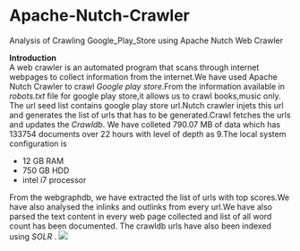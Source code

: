 # Apache-Nutch-Crawler
Analysis of Crawling Google_Play_Store using Apache Nutch Web Crawler</br>

<b>Introduction</b></br>
A web crawler is an automated program that scans through internet webpages to collect information from the internet.We have used Apache Nutch Crawler
to crawl <i>Google play store</i>.From the information available in <i>robots.txt</i> file for google play store,it allows us to crawl books,music only.
The url seed list contains google play store url.Nutch crawler injets this url and generates the list of urls that has to be generated.Crawl fetches the urls and updates the <i>Crawldb</i>.
We have colleted 790.07 MB of data which has 133754 documents over 22 hours with level of depth as 9.The local system configuration is
<ul>
<li>12 GB RAM</li>
<li>750 GB HDD </li>
<li>intel i7 processor</li>
</ul>
From the webgraphdb, we have extracted the list of urls with top scores.We have also analysed the inlinks and outlinks from every url.We have also parsed the text content in every web page collected and list of all word count has been documented.
The crawldb urls have also been indexed using <i>SOLR </i>.

<img src="https://cloud.githubusercontent.com/assets/9910374/9415075/c288b6c4-480a-11e5-9bbc-b3bb8b69be4b.png"/>